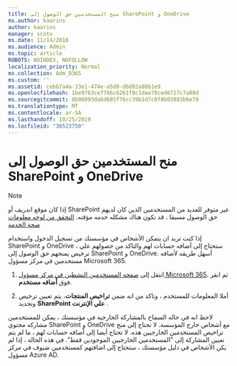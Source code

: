 ```yaml
---
title: منح المستخدمين حق الوصول إلى SharePoint و OneDrive
ms.author: kaarins
author: kaarins
manager: scotv
ms.date: 11/14/2018
ms.audience: Admin
ms.topic: article
ROBOTS: NOINDEX, NOFOLLOW
localization_priority: Normal
ms.collection: Adm_O365
ms.custom: ''
ms.assetid: cebb7a4a-33e1-474e-a5d0-dbd02a80b1e9
ms.openlocfilehash: 1be9763ce7766c6261f0c1dae78ced6727c7a88d
ms.sourcegitcommit: 0b06093dabd685f76cc39b1d7c0f8b03883b6e79
ms.translationtype: MT
ms.contentlocale: ar-SA
ms.lasthandoff: 10/25/2019
ms.locfileid: "36523750"
---
```

# <a name="give-users-access-to-sharepoint-and-onedrive"></a>منح المستخدمين حق الوصول إلى SharePoint و OneDrive

> [!NOTE]
> إذا كان موقع اندريف أو SharePoint غير متوفر للعديد من المستخدمين الذين كان لديهم حق الوصول مسبقا ، قد تكون هناك مشكله خدمه مؤقته. [التحقق من لوحه معلومات صحة الخدمة](https://portal.office.com/adminportal/home#/servicehealth)
  
إذا كنت تريد ان يتمكن الأشخاص في مؤسستك من تسجيل الدخول واستخدام SharePoint و OneDrive ، ستحتاج إلى أضافه حسابات لهم والتاكد من حصولهم علي ترخيص يمنحهم حق الوصول إلى SharePoint و OneDrive. أسهل طريقه لأضافه مستخدمين في مركز مسؤول Microsoft 365.
  
1. انتقل إلى [صفحه المستخدمين النشطين في مركز مسؤول Microsoft 365](https://portal.office.com/adminportal/home#/users)، ثم انقر فوق **أضافه مستخدم**.
    
2. أملا المعلومات للمستخدم ، وتاكد من انه ضمن **تراخيص المنتجات**، يتم تعيين ترخيص وتحديد **SharePoint علي الإنترنت** . 
    
لاحظ انه في حاله السماح بالمشاركة الخارجية في مؤسستك ، يمكن للمستخدمين مشاركه محتوي SharePoint و OneDrive مع أشخاص خارج المؤسسة. لا تحتاج إلى منح تراخيص المستخدمين الخارجيين هذه. لا تحتاج أيضا إلى أضافه حسابات لهم ، ما لم يتم تعيين المشاركة إلى "المستخدمين الخارجيين الموجودين فقط". في هذه الحالة ، إذا لم يكن الأشخاص في دليل مؤسستك ، ستحتاج إلى اضافتهم كمستخدمين ضيوف في مركز مسؤول Azure AD.
  

